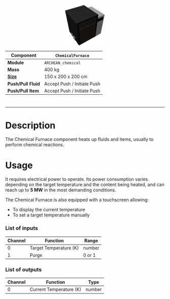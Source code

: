 <p align="center">
  <img src="ChemicalFurnace.png" />
</p>

|Component|`ChemicalFurnace`|
|---|---|
|**Module**|`ARCHEAN_chemical`|
|**Mass**|400 kg|
|[**Size**](# "Based on the component's occupancy in a fixed 25cm grid.")|150 x 200 x 200 cm|
|**Push/Pull Fluid**|Accept Push / Initiate Push|
|**Push/Pull Item**|Accept Push / Initiate Push|
#
---

# Description
The Chemical Furnace component heats up fluids and items, usually to perform chemical reactions.

# Usage
It requires electrical power to operate. Its power consumption varies depending on the target temperature and the content being heated, and can reach up to **5 MW** in the most demanding conditions.

The Chemical Furnace is also equipped with a touchscreen allowing:
- To display the current temperature
- To set a target temperature manually

### List of inputs
|Channel|Function|Range|
|---|---|---|
|0|Target Temperature (K)|number|
|1|Purge|0 or 1|

### List of outputs
|Channel|Function|Type|
|---|---|---|
|0|Current Temperature (K)|number|

